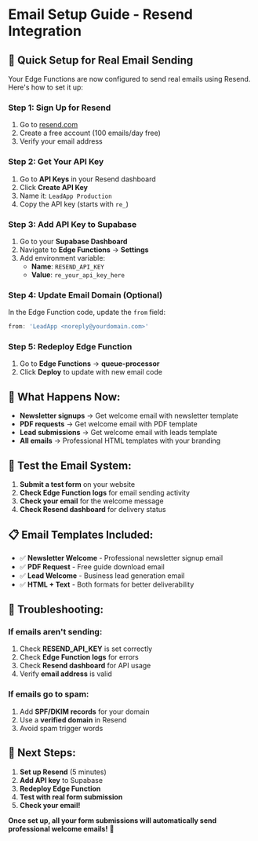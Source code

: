# Email Setup Guide - Resend Integration

## 🚀 **Quick Setup for Real Email Sending**

Your Edge Functions are now configured to send real emails using Resend. Here's how to set it up:

### **Step 1: Sign Up for Resend**
1. Go to [resend.com](https://resend.com)
2. Create a free account (100 emails/day free)
3. Verify your email address

### **Step 2: Get Your API Key**
1. Go to **API Keys** in your Resend dashboard
2. Click **Create API Key**
3. Name it: `LeadApp Production`
4. Copy the API key (starts with `re_`)

### **Step 3: Add API Key to Supabase**
1. Go to your **Supabase Dashboard**
2. Navigate to **Edge Functions** → **Settings**
3. Add environment variable:
   - **Name**: `RESEND_API_KEY`
   - **Value**: `re_your_api_key_here`

### **Step 4: Update Email Domain (Optional)**
In the Edge Function code, update the `from` field:
```typescript
from: 'LeadApp <noreply@yourdomain.com>'
```

### **Step 5: Redeploy Edge Function**
1. Go to **Edge Functions** → **queue-processor**
2. Click **Deploy** to update with new email code

## 📧 **What Happens Now:**

- **Newsletter signups** → Get welcome email with newsletter template
- **PDF requests** → Get welcome email with PDF template
- **Lead submissions** → Get welcome email with leads template
- **All emails** → Professional HTML templates with your branding

## 🧪 **Test the Email System:**

1. **Submit a test form** on your website
2. **Check Edge Function logs** for email sending activity
3. **Check your email** for the welcome message
4. **Check Resend dashboard** for delivery status

## 📋 **Email Templates Included:**

- ✅ **Newsletter Welcome** - Professional newsletter signup email
- ✅ **PDF Request** - Free guide download email
- ✅ **Lead Welcome** - Business lead generation email
- ✅ **HTML + Text** - Both formats for better deliverability

## 🔧 **Troubleshooting:**

### **If emails aren't sending:**
1. Check **RESEND_API_KEY** is set correctly
2. Check **Edge Function logs** for errors
3. Check **Resend dashboard** for API usage
4. Verify **email address** is valid

### **If emails go to spam:**
1. Add **SPF/DKIM records** for your domain
2. Use a **verified domain** in Resend
3. Avoid spam trigger words

## 🎯 **Next Steps:**

1. **Set up Resend** (5 minutes)
2. **Add API key** to Supabase
3. **Redeploy Edge Function**
4. **Test with real form submission**
5. **Check your email!**

**Once set up, all your form submissions will automatically send professional welcome emails!** 🚀
